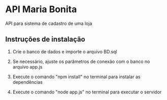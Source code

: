 # API Maria Bonita
API para sistema de cadastro de uma loja


## Instruções de instalação

1) Crie o banco de dados e importe o arquivo BD.sql

2) Se necessário, ajuste os parâmetros de conexão com o banco no arquivo app.js

3) Execute o comando "npm install" no terminal para instalar as dependências

4) Execute o comando "node app.js" no terminal para executar o servidor